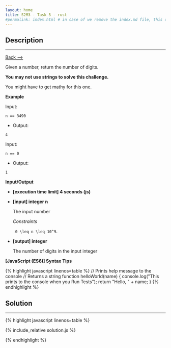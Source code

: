 ```yaml
---
layout: home
title: S2M3 - Task 5 - rust
#permalink: index.html # in case of we remove the index.md file, this doc will be the index page
---
```


<div class="row">
<div class="columnStmt" markdown="1">

##  Description
------

[Back --> ](../README.md)

Given a number, return the number of digits.

**You may not use strings to solve this challenge.**

You might have to get mathy for this one.

**Example**

Input:

```
n == 3490
```

-   Output:

```
4
```

Input:

```
n == 0
```

-   Output:

```
1
```

**Input/Output**

* **[execution time limit] 4 seconds (js)**

* **[input] integer n**

    The input number

    *Constraints*
    
    <code type='math/tex'> 0 \leq n \leq 10^9</code>.    

* **[output] integer**

    The number of digits in the input integer

**[JavaScript (ES6)] Syntax Tips**

{% highlight javascript linenos=table %}
// Prints help message to the console
// Returns a string
function helloWorld(name) {
    console.log("This prints to the console when you Run Tests");
    return "Hello, " + name;
}
{% endhighlight %}

</div>
<div class="columnSol" markdown="1">

## Solution
------

{% highlight javascript linenos=table %}

{% include_relative solution.js %}

{% endhighlight %}

</div>
</div>